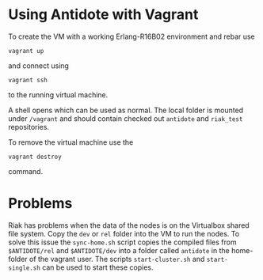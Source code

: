 # Using Antidote with Vagrant

To create the VM with a working Erlang-R16B02 environment and rebar use

`vagrant up`

and connect using

`vagrant ssh`

to the running virtual machine.

A shell opens which can be used as normal. The local folder is mounted under `/vagrant` and should contain checked out `antidote` and `riak_test` repositories.

To remove the virtual machine use the

`vagrant destroy`

command.

# Problems

Riak has problems when the data of the nodes is on the Virtualbox shared file system. Copy the `dev` or `rel` folder into the VM to run the nodes. To solve this issue the `sync-home.sh` script copies the compiled files from `$ANTIDOTE/rel` and `$ANTIDOTE/dev` into a folder called `antidote` in the home-folder of the vagrant user. The scripts `start-cluster.sh` and `start-single.sh` can be used to start these copies.
